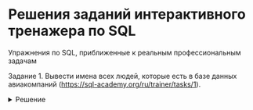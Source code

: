 # Решения заданий интерактивного тренажера по SQL
Упражнения по SQL, приближенные к реальным профессиональным задачам

Задание 1. Вывести имена всех людей, которые есть в базе данных авиакомпаний (https://sql-academy.org/ru/trainer/tasks/1).
<details><summary>Решение</summary>
SELECT name
  
FROM Passenger
</details>
